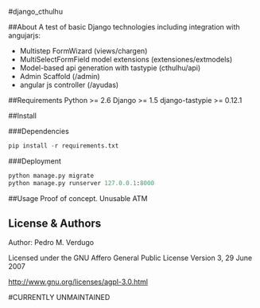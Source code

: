 #django_cthulhu

##About
A test of basic Django technologies including integration with angujarjs:
- Multistep FormWizard (views/chargen)
- MultiSelectFormField model extensions (extensiones/extmodels)
- Model-based api generation with tastypie (cthulhu/api) 
- Admin Scaffold (/admin)
- angular js controller (/ayudas)

##Requirements
Python >= 2.6
Django >= 1.5
django-tastypie >= 0.12.1

##Install

###Dependencies
```python
pip install -r requirements.txt
```

###Deployment
```python
python manage.py migrate
python manage.py runserver 127.0.0.1:8000
```

##Usage
Proof of concept. Unusable ATM

License & Authors
-----------------
Author: Pedro M. Verdugo

Licensed under the GNU Affero General Public License Version 3, 29 June 2007

<http://www.gnu.org/licenses/agpl-3.0.html>

#CURRENTLY UNMAINTAINED
